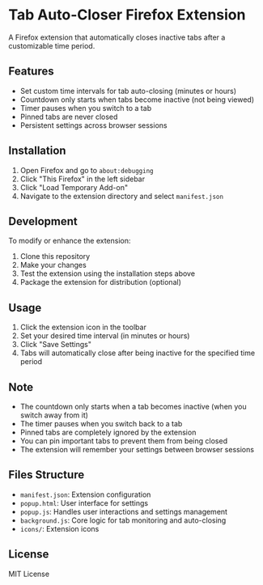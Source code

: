 # Tab Auto-Closer Firefox Extension

A Firefox extension that automatically closes inactive tabs after a customizable time period.

## Features

- Set custom time intervals for tab auto-closing (minutes or hours)
- Countdown only starts when tabs become inactive (not being viewed)
- Timer pauses when you switch to a tab
- Pinned tabs are never closed
- Persistent settings across browser sessions

## Installation

1. Open Firefox and go to `about:debugging`
2. Click "This Firefox" in the left sidebar
3. Click "Load Temporary Add-on"
4. Navigate to the extension directory and select `manifest.json`

## Development

To modify or enhance the extension:

1. Clone this repository
2. Make your changes
3. Test the extension using the installation steps above
4. Package the extension for distribution (optional)

## Usage

1. Click the extension icon in the toolbar
2. Set your desired time interval (in minutes or hours)
3. Click "Save Settings"
4. Tabs will automatically close after being inactive for the specified time period

## Note

- The countdown only starts when a tab becomes inactive (when you switch away from it)
- The timer pauses when you switch back to a tab
- Pinned tabs are completely ignored by the extension
- You can pin important tabs to prevent them from being closed
- The extension will remember your settings between browser sessions

## Files Structure

- `manifest.json`: Extension configuration
- `popup.html`: User interface for settings
- `popup.js`: Handles user interactions and settings management
- `background.js`: Core logic for tab monitoring and auto-closing
- `icons/`: Extension icons

## License

MIT License
